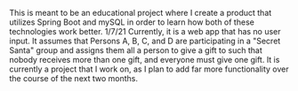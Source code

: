 This is meant to be an educational project where I create a product that utilizes Spring Boot and mySQL in order to learn how both of these technologies work better.
1/7/21
Currently, it is a web app that has no user input. It assumes that Persons A, B, C, and D are participating in a "Secret Santa" group and assigns them all a person to give a gift to such that nobody receives more than one gift, and everyone must give one gift. 
It is currently a project that I work on, as I plan to add far more functionality over the course of the next two months.
